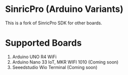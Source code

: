# SinricPro (Arduino Variants)

This is a fork of SinricPro SDK for other boards. 

# Supported Boards

1. Arduino UNO R4 WiFi
2. Arduino Nano 33 IoT, MKR WIFI 1010 (Coming soon)
3. Seeedstudio Wio Terminal (Coming soon)
